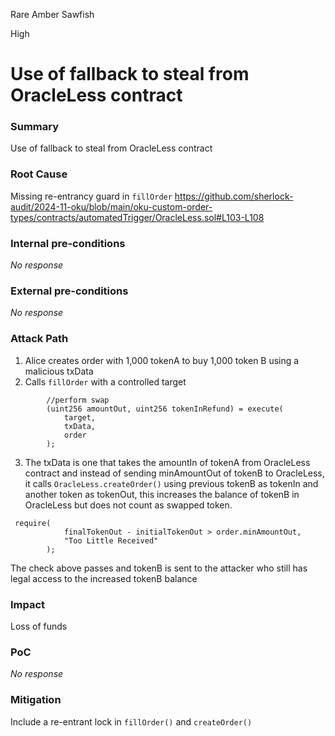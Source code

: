 Rare Amber Sawfish

High

# Use of fallback to steal from OracleLess contract

### Summary

Use of fallback to steal from OracleLess contract

### Root Cause

Missing re-entrancy guard in ```fillOrder```
https://github.com/sherlock-audit/2024-11-oku/blob/main/oku-custom-order-types/contracts/automatedTrigger/OracleLess.sol#L103-L108

### Internal pre-conditions

_No response_

### External pre-conditions

_No response_

### Attack Path

1. Alice creates order with 1,000 tokenA to buy 1,000 token B using a malicious txData
2. Calls ```fillOrder``` with a controlled target
```solidity
        //perform swap
        (uint256 amountOut, uint256 tokenInRefund) = execute(
            target,
            txData,
            order
        );
```
3. The txData is one that takes the amountIn of tokenA from OracleLess contract and instead of sending minAmountOut of tokenB to OracleLess, it calls ```OracleLess.createOrder()``` using previous tokenB as tokenIn and another token as tokenOut, this increases the balance of tokenB in OracleLess but does not count as swapped token.
```solidity
 require(
            finalTokenOut - initialTokenOut > order.minAmountOut,
            "Too Little Received"
        );
```
The check above passes and tokenB is sent to the attacker who still has legal access to the increased tokenB balance

### Impact

Loss of funds

### PoC

_No response_

### Mitigation

Include a re-entrant lock in ```fillOrder()``` and ```createOrder()```